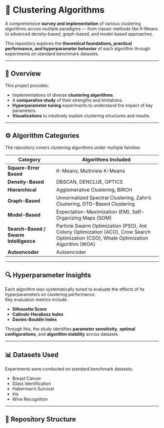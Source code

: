 # 🧠 Clustering Algorithms

A comprehensive **survey and implementation** of various clustering algorithms across multiple paradigms — from classic methods like K-Means to advanced density-based, graph-based, and model-based approaches.  

This repository explores the **theoretical foundations, practical performance, and hyperparameter behavior** of each algorithm through experiments on standard benchmark datasets.

---

## 📘 Overview

This project provides:
- Implementations of diverse **clustering algorithms**.
- A **comparative study** of their strengths and limitations.
- **Hyperparameter tuning** experiments to understand the impact of key parameters.
- **Visualizations** to intuitively explain clustering structures and results.

---

## ⚙️ Algorithm Categories

The repository covers clustering algorithms under multiple families:

| Category | Algorithms Included |
|-----------|--------------------|
| **Square-Error Based** | K-Means, Multiview K-Means |
| **Density-Based** | DBSCAN, DENCLUE, OPTICS |
| **Hierarchical** | Agglomerative Clustering, BIRCH |
| **Graph-Based** | Unnormalized Spectral Clustering, Zahn’s Clustering, DTG-Based Clustering |
| **Model-Based** | Expectation-Maximization (EM), Self-Organizing Maps (SOM) |
| **Search-Based / Swarm Intelligence** | Particle Swarm Optimization (PSO), Ant Colony Optimization (ACO), Crow Search Optimization (CSO), Whale Optimization Algorithm (WOA) |
| **Autoencoder** | Autoencoder |

---

## 🔍 Hyperparameter Insights

Each algorithm was systematically tuned to evaluate the effects of its hyperparameters on clustering performance.  
Key evaluation metrics include:
- **Silhouette Score**
- **Calinski-Harabasz Index**
- **Davies-Bouldin Index**

Through this, the study identifies **parameter sensitivity**, **optimal configurations**, and **algorithm stability** across datasets.

---

## 📊 Datasets Used

Experiments were conducted on standard benchmark datasets:
- Breast Cancer
- Glass Identification
- Haberman’s Survival
- Iris
- Wine Recognition

---

## 🧩 Repository Structure

